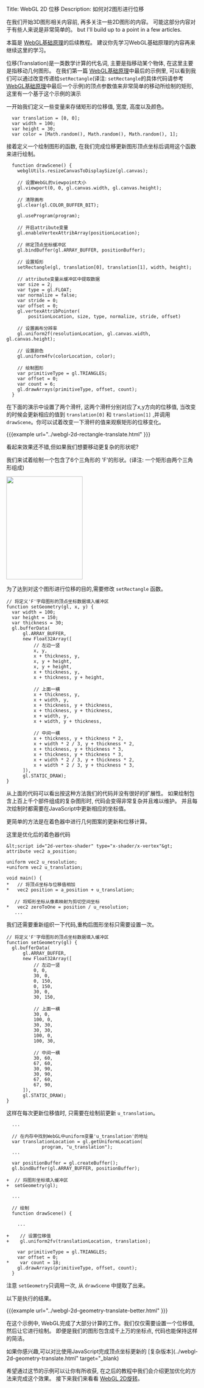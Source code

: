 Title: WebGL 2D 位移
Description: 如何对2图形进行位移

在我们开始3D图形相关内容前, 再多关注一些2D图形的内容。
可能这部分内容对于有些人来说是非常简单的。
but I'll build up to a point in a few articles.

本篇是 [WebGL基础原理](webgl-fundamentals.html)的后续教程。
建议你先学习WebGL基础原理的内容再来继续这里的学习。

位移(Translation)是一类数学计算的代名词, 主要是指移动某个物体,
在这里主要是指移动几何图形。
在我们第一篇 [WebGL基础原理](webgl-fundamentals.html)中最后的示例里,
可以看到我们可以通过改变传递给`setRectangle`(译注: `setRectangle`的具体代码请参考
 [WebGL基础原理](webgl-fundamentals.html)中最后一个示例)的顶点参数值来非常简单的移动所绘制的矩形,
这里有一个基于这个示例的演示

一开始我们定义一些变量来存储矩形的位移值, 宽度, 高度以及颜色。

```
  var translation = [0, 0];
  var width = 100;
  var height = 30;
  var color = [Math.random(), Math.random(), Math.random(), 1];
```

接着定义一个绘制图形的函数, 在我们完成位移更新图形顶点坐标后调用这个函数来进行绘制。

```
  function drawScene() {
    webglUtils.resizeCanvasToDisplaySize(gl.canvas);

    // 设置WebGL的viewpoint大小
    gl.viewport(0, 0, gl.canvas.width, gl.canvas.height);

    // 清除画布
    gl.clear(gl.COLOR_BUFFER_BIT);

    gl.useProgram(program);

    // 开启attribute变量
    gl.enableVertexAttribArray(positionLocation);

    // 绑定顶点坐标缓冲区
    gl.bindBuffer(gl.ARRAY_BUFFER, positionBuffer);

    // 设置矩形
    setRectangle(gl, translation[0], translation[1], width, height);

    // attribute变量从缓冲区中提取数据
    var size = 2;
    var type = gl.FLOAT;
    var normalize = false;
    var stride = 0;
    var offset = 0;
    gl.vertexAttribPointer(
        positionLocation, size, type, normalize, stride, offset)

    // 设置画布分辨率
    gl.uniform2f(resolutionLocation, gl.canvas.width, gl.canvas.height);

    // 设置颜色
    gl.uniform4fv(colorLocation, color);

    // 绘制图形
    var primitiveType = gl.TRIANGLES;
    var offset = 0;
    var count = 6;
    gl.drawArrays(primitiveType, offset, count);
  }
```

在下面的演示中设置了两个滑杆, 这两个滑杆分别对应了x,y方向的位移值, 当改变的时候会更新相应的值到
`translation[0]` 和 `translation[1]` ,并调用 `drawScene`。你可以试着改变一下滑杆的值来观察矩形的位移变化。

{{{example url="../webgl-2d-rectangle-translate.html" }}}

看起来效果还不错,但如果我们想要移动更复杂的形状呢?

我们来试着绘制一个包含了6个三角形的 'F'的形状。(译注: 一个矩形由两个三角形组成)

<img src="../resources/polygon-f.svg" width="200" height="270" class="webgl_center">

为了达到对这个图形进行位移的目的,需要修改 `setRectangle` 函数。

```
// 将定义'F'字母图形的顶点坐标数据填入缓冲区
function setGeometry(gl, x, y) {
  var width = 100;
  var height = 150;
  var thickness = 30;
  gl.bufferData(
      gl.ARRAY_BUFFER,
      new Float32Array([
          // 左边一竖
          x, y,
          x + thickness, y,
          x, y + height,
          x, y + height,
          x + thickness, y,
          x + thickness, y + height,

          // 上面一横
          x + thickness, y,
          x + width, y,
          x + thickness, y + thickness,
          x + thickness, y + thickness,
          x + width, y,
          x + width, y + thickness,

          // 中间一横
          x + thickness, y + thickness * 2,
          x + width * 2 / 3, y + thickness * 2,
          x + thickness, y + thickness * 3,
          x + thickness, y + thickness * 3,
          x + width * 2 / 3, y + thickness * 2,
          x + width * 2 / 3, y + thickness * 3,
      ]),
      gl.STATIC_DRAW);
}
```

从上面的代码可以看出按这种方法我们的代码并没有很好的扩展性。
如果绘制包含上百上千个部件组成的复杂图形时, 代码会变得非常复杂并且难以维护。
并且每次绘制时都需要在JavaScript中更新相应的坐标值。

更简单的方法是在着色器中进行几何图案的更新和位移计算。

这里是优化后的着色器代码

```
&lt;script id="2d-vertex-shader" type="x-shader/x-vertex"&gt;
attribute vec2 a_position;

uniform vec2 u_resolution;
+uniform vec2 u_translation;

void main() {
*   // 将顶点坐标与位移值相加
*   vec2 position = a_position + u_translation;

   // 将矩形坐标从像素映射为剪切空间坐标
*   vec2 zeroToOne = position / u_resolution;
   ...
```

我们还需要重新组织一下代码,重构后图形坐标只需要设置一次。

```
// 将定义'F'字母图形的顶点坐标数据填入缓冲区
function setGeometry(gl) {
  gl.bufferData(
      gl.ARRAY_BUFFER,
      new Float32Array([
          // 左边一竖
          0, 0,
          30, 0,
          0, 150,
          0, 150,
          30, 0,
          30, 150,

          // 上面一横
          30, 0,
          100, 0,
          30, 30,
          30, 30,
          100, 0,
          100, 30,

          // 中间一横
          30, 60,
          67, 60,
          30, 90,
          30, 90,
          67, 60,
          67, 90,
      ]),
      gl.STATIC_DRAW);
}
```

这样在每次更新位移值时, 只需要在绘制前更新 `u_translation`。

```
  ...

  // 在内存中找到WebGL中uniform变量'u_translation'的地址
  var translationLocation = gl.getUniformLocation(
             program, "u_translation");
  ...

  var positionBuffer = gl.createBuffer();
  gl.bindBuffer(gl.ARRAY_BUFFER, positionBuffer);

+  // 将图形坐标填入缓冲区
+  setGeometry(gl);

  ...

  // 绘制
  function drawScene() {

    ...

+    // 设置位移值
+    gl.uniform2fv(translationLocation, translation);

    var primitiveType = gl.TRIANGLES;
    var offset = 0;
*    var count = 18;
    gl.drawArrays(primitiveType, offset, count);
  }
```

注意 `setGeometry`只调用一次, 从 `drawScene` 中提取了出来。

以下是执行的结果。

{{{example url="../webgl-2d-geometry-translate-better.html" }}}

在这个示例中, WebGL完成了大部分计算的工作。我们仅仅需要设置一个位移值, 然后让它进行绘制。
即便是我们的图形包含成千上万的坐标点, 代码也能保持这样的简洁。

如果你感兴趣,可以对比使用JavaScript完成顶点坐标更新的 [复杂版本](../webgl-2d-geometry-translate.html" target="_blank)

希望通过这节的示例可以让你有所收获, 在之后的教程中我们会介绍更加优化的方法来完成这个效果。
接下来我们来看看 [WebGL 2D旋转](webgl-2d-rotation.html)。

